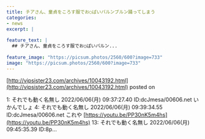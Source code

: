 ```yaml
---
title: チアさん、童貞をころす服でお○ぱいバルンブルン踊ってしまう
categories:
- news
excerpt: |
  
feature_text: |
  ## チアさん、童貞をころす服でお○ぱいバルン...
  
feature_image: "https://picsum.photos/2560/600?image=733"
image: "https://picsum.photos/2560/600?image=733"
---
```


[http://vipsister23.com/archives/10043192.html](http://vipsister23.com/archives/10043192.html)
posted on 

<!--more-->

1: それでも動く名無し 2022/06/06(月) 09:37:27.40 ID:dcJmesa/00606.net いかんでしょ 4: それでも動く名無し 2022/06/06(月) 09:39:34.55 ID:dcJmesa/00606.net これや [https://youtu.be/PP30nK5m4hs](https://youtu.be/PP30nK5m4hs) 13: それでも動く名無し 2022/06/06(月) 09:45:35.39 ID:8p...
